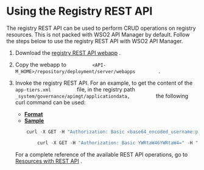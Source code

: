 # Using the Registry REST API

The registry REST API can be used to perform CRUD operations on registry resources. This is not packed with WSO2 API Manager by default. Follow the steps below to use the registry REST API with WSO2 API Manager.

1.  Download the [registry REST API webapp](attachments/103335316/103335317.war) .
2.  Copy the webapp to `          <API-M_HOME>/repository/deployment/server/webapps         ` .
3.  Invoke the registry REST API. For an example, to get the content of the `           app-tiers.xml          ` file, in the registry path `           _system/governance/apimgt/applicationdata,          ` the following curl command can be used:

    -   [**Format**](#7ae3e0457755455db413bd33375a336c)
    -   [**Sample**](#25175165c2694c0391fde821c15cf487)

    ``` java
        curl -X GET -H "Authorization: Basic <base64_encoded_username:password>=" -H "Content-Type: application/json" -H "Cache-Control: no-cache" "https://<hostname>:<port>/resource/1.0.0/artifact/_system/governance/apimgt/applicationdata/app-tiers.xml" -k
    ```

    ``` java
            curl -X GET -H "Authorization: Basic YWRtaW46YWRtaW4=" -H "Content-Type: application/json" -H "Cache-Control: no-cache" "https://localhost:9443/resource/1.0.0/artifact/_system/governance/apimgt/applicationdata/app-tiers.xml" -k
    ```

    For a complete reference of the available REST API operations, go to [Resources with REST API](https://docs.wso2.com/display/Governance540/Resources+with+REST+API) .


